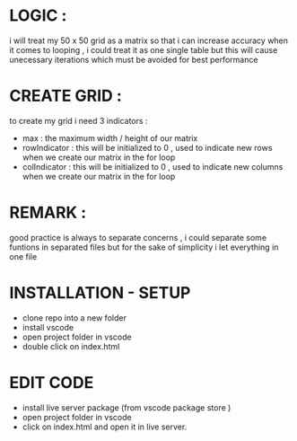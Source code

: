 # LOGIC :

i will treat my 50 x 50 grid as a matrix so that i can increase accuracy when
it comes to looping , i could treat it as one single table but this will cause unecessary iterations
which must be avoided for best performance

# CREATE GRID :

to create my grid i need 3 indicators :

- max : the maximum width / height of our matrix
- rowIndicator : this will be initialized to 0 , used to indicate new rows when we create our matrix in the for loop
- colIndicator : this will be initialized to 0 , used to indicate new columns when we create our matrix in the for loop

# REMARK :

good practice is always to separate concerns , i could separate some funtions in separated files
but for the sake of simplicity i let everything in one file

# INSTALLATION - SETUP

- clone repo into a new folder
- install vscode
- open project folder in vscode
- double click on index.html

# EDIT CODE

- install live server package (from vscode package store )
- open project folder in vscode
- click on index.html and open it in live server.
